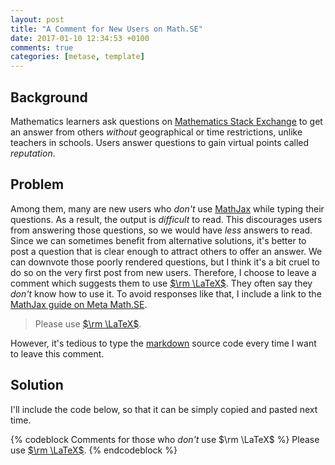 ```yaml
---
layout: post
title: "A Comment for New Users on Math.SE"
date: 2017-01-10 12:34:53 +0100
comments: true
categories: [metase, template]
---
```


Background
---

Mathematics learners ask questions on
[Mathematics Stack Exchange][mathse] to get an answer from others
*without* geographical or time restrictions, unlike teachers in
schools.  Users answer questions to gain virtual points called
*reputation*.

Problem
---

Among them, many are new users who *don't* use [MathJax] while typing
their questions.  As a result, the output is *difficult* to read.
This discourages users from answering those questions, so we would
have *less* answers to read.  Since we can sometimes benefit from
alternative solutions, it's better to post a question that is clear
enough to attract others to offer an answer.  We can downvote those
poorly rendered questions, but I think it's a bit cruel to do so on
the very first post from new users.  Therefore, I choose to leave a
comment which suggests them to use [$\rm \LaTeX$][LaTeX].  They often
say they *don't* know how to use it.  To avoid responses like that, I
include a link to the [MathJax guide on Meta Math.SE][mmathse5020].

> Please use [$\rm \LaTeX$][mmathse5020].

However, it's tedious to type the [markdown][mathse.md] source code
every time I want to leave this comment.

Solution
---

I'll include the code below, so that it can be simply copied and
pasted next time.

{% codeblock Comments for those who *don't* use $\rm \LaTeX$ %}
Please use [$\rm \LaTeX$](http://meta.math.stackexchange.com/q/5020/290189).
{% endcodeblock %}

[mathse]: http://math.stackexchange.com/
[MathJax]: https://www.mathjax.org/
[LaTeX]: https://www.latex-project.org/
[mmathse5020]: http://meta.math.stackexchange.com/q/5020/290189
[mathse.md]: http://math.stackexchange.com/help/formatting
